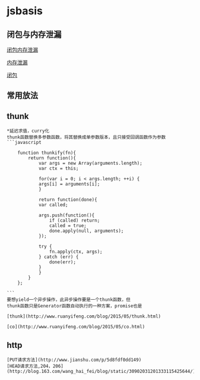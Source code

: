# jsbasis

## 闭包与内存泄漏

[闭包内存泄漏](http://www.ruanyifeng.com/blog/2017/04/memory-leak.html?utm_source=tuicool&utm_medium=referral)

[内存泄漏](http://www.cnblogs.com/chuaWeb/p/5196330.html) 

[闭包](http://www.jb51.net/article/83524.htm)

## 常用放法



## thunk

    *延迟求值，curry化
    thunk函数替换多参数函数，将其替换成单参数版本，且只接受回调函数作为参数
    ```javascript

        function thunkify(fn){
            return function(){
                var args = new Array(arguments.length);
                var ctx = this;

                for(var i = 0; i < args.length; ++i) {
                args[i] = arguments[i];
                }

                return function(done){
                var called;

                args.push(function(){
                    if (called) return;
                    called = true;
                    done.apply(null, arguments);
                });

                try {
                    fn.apply(ctx, args);
                } catch (err) {
                    done(err);
                }
                }
            }
        };

    ```
    要想yield一个异步操作，此异步操作要是一个thunk函数，但
    thunk函数只是Generator函数自动执行的一种方案，promise也是

    [thunk](http://www.ruanyifeng.com/blog/2015/05/thunk.html)

    [co](http://www.ruanyifeng.com/blog/2015/05/co.html)



## http
    [PUT请求方法](http://www.jianshu.com/p/5d8fdf0dd149)
    [HEAD请求方法,204，206](http://blog.163.com/wang_hai_fei/blog/static/30902031201333115425644/)